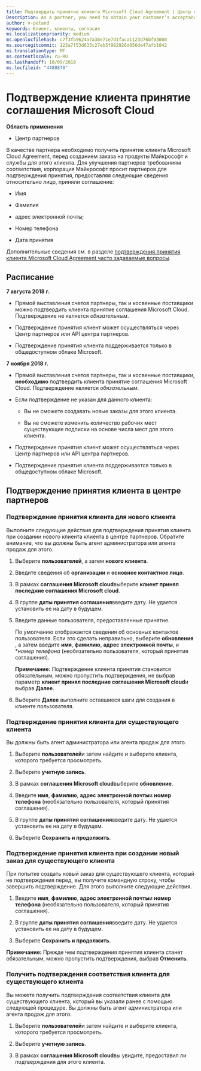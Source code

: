 ```yaml
---
title: Подтвердить принятие клиента Microsoft Cloud Agreement | Центр партнеров
Description: As a partner, you need to obtain your customer’s acceptance of the Microsoft Cloud Agreement before you can order Microsoft products and services for that customer. To better help partners meet compliance requirements, Microsoft asks partners to confirm acceptance by providing certain details regarding the person who accepted the agreement.
author: v-petand
keywords: Клиент, клиенты, согласия
ms.localizationpriority: medium
ms.openlocfilehash: c7f3fb9624a7a38e71e7d1faca1123d76bf03000
ms.sourcegitcommit: 123a7f53d633c27eb5f982926d856de47afb1042
ms.translationtype: MT
ms.contentlocale: ru-RU
ms.lasthandoff: 10/09/2018
ms.locfileid: "4488870"
---
```

# <a name="confirm-customer-acceptance-of-the-microsoft-cloud-agreement"></a>Подтверждение клиента принятие соглашения Microsoft Cloud

**Область применения**
-  Центр партнеров

В качестве партнера необходимо получить принятие клиента Microsoft Cloud Agreement, перед созданием заказа на продукты Майкрософт и службы для этого клиента. Для улучшения партнеров требованиям соответствия, корпорация Майкрософт просит партнеров для подтверждения принятия, предоставляя следующие сведения относительно лицо, приняли соглашение: 

-   Имя

-   Фамилия

-   адрес электронной почты;

-   Номер телефона

-   Дата принятия

Дополнительные сведения см. в разделе [подтверждения принятия клиента Microsoft Cloud Agreement часто задаваемые вопросы](https://docs.microsoft.com/en-us/partner-center/confirm-consent-faq).

## <a name="schedule"></a>Расписание

**7 августа 2018 г.**

-   Прямой выставления счетов партнеры, так и косвенные поставщики можно подтвердить клиента принятие соглашения Microsoft Cloud. Подтверждение не является *обязательным*.

-   Подтверждение принятия клиент может осуществляться через Центр партнеров или API центра партнеров.

-   Подтверждение принятия клиента поддерживается только в общедоступном облаке Microsoft.


**7 ноября 2018 г.**

-   Прямой выставления счетов партнеры, так и косвенные поставщики, **необходимо** подтвердить клиента принятие соглашения Microsoft Cloud. Подтверждение является *обязательным*.

-   Если подтверждение не указан для данного клиента:

    -   Вы не сможете создавать новые заказы для этого клиента.

    -   Вы не сможете изменить количество рабочих мест существующие подписки на основе числа мест для этого клиента.

-   Подтверждение принятия клиент может осуществляться через Центр партнеров или API центра партнеров.

-   Подтверждение принятия клиента поддерживается только в общедоступном облаке Microsoft.


## <a name="confirming-customer-acceptance-in-partner-center"></a>Подтверждение принятия клиента в центре партнеров

### <a name="confirm-customer-acceptance-for-a-new-customer"></a>Подтверждение принятия клиента для нового клиента

Выполните следующие действия для подтверждения принятия клиента при создании нового клиента клиента в центре партнеров. Обратите внимание, что вы должны быть агент администратора или агента продаж для этого. 
1.  Выберите **пользователей**, а затем **нового клиента**.

2.  Введите сведения об **организации** и **основное контактное лицо**.

3.  В рамках **соглашения Microsoft cloud**выберите **клиент принял последние соглашения Microsoft cloud**. 

4.  В группе **даты принятия соглашения**введите дату. Не удается установить ее на дату в будущем.

5.  Введите данные пользователя, предоставленные принятие. 

    По умолчанию отображается сведения об основных контактов пользователя. Если это сделать неправильно, выберите **обновления** , а затем введите **имя**, **фамилию**, **адрес электронной почты**, и **номер телефона* (необязательно пользователя, который принятия соглашения).

    **Примечание:** Подтверждение клиента принятия становится обязательным, можно пропустить подтверждения, не выбрав параметр **клиент принял последние соглашения Microsoft cloud**и выбрав **Далее**.

6.  Выберите **Далее** выполните оставшиеся шаги для создания в клиенте пользователя.

### <a name="confirm-customer-acceptance-for-an-existing-customer"></a>Подтверждение принятия клиента для существующего клиента

Вы должны быть агент администратора или агента продаж для этого. 

1.  Выберите **пользователей**и затем найдите и выберите клиента, которого требуется просмотреть. 

2.  Выберите **учетную запись**.

3.  В рамках **соглашения Microsoft cloud**выберите **обновление**.

4.  Введите **имя**, **фамилию**, **адрес электронной почты**и **номер телефона** (необязательно пользователя, который принятия соглашения).

5.  В группе **даты принятия соглашения**введите дату. Не удается установить ее на дату в будущем.

6.  Выберите **Сохранить и продолжить**.

### <a name="confirm-customer-acceptance-while-creating-new-order-for-an-existing-customer"></a>Подтверждение принятия клиента при создании новый заказ для существующего клиента

При попытке создать новый заказ для существующего клиента, который не подтверждения перед, вы получите командную строку, чтобы завершить подтверждение. Для этого выполните следующие действия. 

1.  Введите **имя**, **фамилию**, **адрес электронной почты**и **номер телефона** (необязательно пользователя, который принятия соглашения).

2.  В группе **даты принятия соглашения**введите дату. Не удается установить ее на дату в будущем.

3.  Выберите **Сохранить и продолжить**.

**Примечание:** Прежде чем подтверждения принятия клиента станет обязательным, можно пропустить подтверждения, выбрав **Отменить**.

### <a name="retrieve-confirmation-of-customer-acceptance-for-an-existing-customer"></a>Получить подтверждения соответствия клиента для существующего клиента

Вы можете получить подтверждения соответствия клиента для существующего клиента, который вы указали ранее с помощью следующей процедуре. Вы должны быть агент администратора или агента продаж для этого. 

1.  Выберите **пользователей**и затем найдите и выберите клиента, которого требуется просмотреть. 

2.  Выберите **учетную запись**.

3.  В рамках **соглашения Microsoft cloud**вы увидите, предоставил ли подтверждения для этого клиента.

